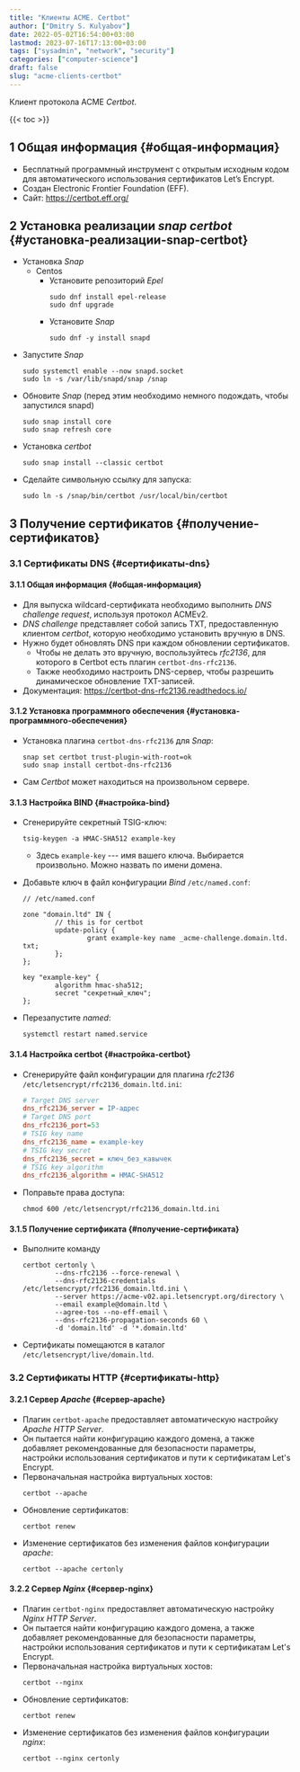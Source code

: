 ```yaml
---
title: "Клиенты ACME. Certbot"
author: ["Dmitry S. Kulyabov"]
date: 2022-05-02T16:54:00+03:00
lastmod: 2023-07-16T17:13:00+03:00
tags: ["sysadmin", "network", "security"]
categories: ["computer-science"]
draft: false
slug: "acme-clients-certbot"
---
```


Клиент протокола ACME _Certbot_.

<!--more-->

{{< toc >}}


## <span class="section-num">1</span> Общая информация {#общая-информация}

-   Бесплатный программный инструмент с открытым исходным кодом для автоматического использования сертификатов Let’s Encrypt.
-   Создан Electronic Frontier Foundation (EFF).
-   Сайт: <https://certbot.eff.org/>


## <span class="section-num">2</span> Установка реализации _snap certbot_ {#установка-реализации-snap-certbot}

-   Установка _Snap_
    -   Centos
        -   Установите репозиторий _Epel_
            ```shell
            sudo dnf install epel-release
            sudo dnf upgrade
            ```
        -   Установите _Snap_
            ```shell
            sudo dnf -y install snapd
            ```
-   Запустите _Snap_
    ```shell
    sudo systemctl enable --now snapd.socket
    sudo ln -s /var/lib/snapd/snap /snap
    ```
-   Обновите _Snap_ (перед этим необходимо немного подождать, чтобы запустился snapd)
    ```shell
    sudo snap install core
    sudo snap refresh core
    ```
-   Установка _certbot_
    ```shell
    sudo snap install --classic certbot
    ```
-   Сделайте символьную ссылку для запуска:
    ```shell
    sudo ln -s /snap/bin/certbot /usr/local/bin/certbot
    ```


## <span class="section-num">3</span> Получение сертификатов {#получение-сертификатов}


### <span class="section-num">3.1</span> Сертификаты DNS {#сертификаты-dns}


#### <span class="section-num">3.1.1</span> Общая информация {#общая-информация}

-   Для выпуска wildcard-сертификата необходимо выполнить _DNS challenge request_, используя протокол ACMEv2.
-   _DNS challenge_ представляет собой запись TXT, предоставленную клиентом _certbot_, которую необходимо установить вручную в DNS.
-   Нужно будет обновлять DNS при каждом обновлении сертификатов.
    -   Чтобы не делать это вручную, воспользуйтесь _rfc2136_, для которого в Certbot есть плагин `certbot-dns-rfc2136`.
    -   Также необходимо настроить DNS-сервер, чтобы разрешить динамическое обновление TXT-записей.
-   Документация: <https://certbot-dns-rfc2136.readthedocs.io/>


#### <span class="section-num">3.1.2</span> Установка программного обеспечения {#установка-программного-обеспечения}

-   Установка плагина `certbot-dns-rfc2136` для _Snap_:
    ```shell
    snap set certbot trust-plugin-with-root=ok
    sudo snap install certbot-dns-rfc2136
    ```
-   Сам _Certbot_ может находиться на произвольном сервере.


#### <span class="section-num">3.1.3</span> Настройка BIND {#настройка-bind}

-   Сгенерируйте секретный TSIG-ключ:
    ```shell
    tsig-keygen -a HMAC-SHA512 example-key
    ```

    -   Здесь `example-key` --- имя вашего ключа. Выбирается произвольно. Можно назвать по имени домена.
-   Добавьте ключ в файл конфигурации _Bind_ `/etc/named.conf`:
    ```conf-unix
    // /etc/named.conf

    zone "domain.ltd" IN {
            // this is for certbot
            update-policy {
                    grant example-key name _acme-challenge.domain.ltd. txt;
            };
    };

    key "example-key" {
            algorithm hmac-sha512;
            secret "секретный_ключ";
    };
    ```
-   Перезапустите _named_:
    ```shell
    systemctl restart named.service
    ```


#### <span class="section-num">3.1.4</span> Настройка certbot {#настройка-certbot}

-   Сгенерируйте файл конфигурации для плагина _rfc2136_ `/etc/letsencrypt/rfc2136_domain.ltd.ini`:
    ```ini
    # Target DNS server
    dns_rfc2136_server = IP-адрес
    # Target DNS port
    dns_rfc2136_port=53
    # TSIG key name
    dns_rfc2136_name = example-key
    # TSIG key secret
    dns_rfc2136_secret = ключ_без_кавычек
    # TSIG key algorithm
    dns_rfc2136_algorithm = HMAC-SHA512
    ```
-   Поправьте права доступа:
    ```shell
    chmod 600 /etc/letsencrypt/rfc2136_domain.ltd.ini
    ```


#### <span class="section-num">3.1.5</span> Получение сертификата {#получение-сертификата}

-   Выполните команду
    ```shell
    certbot certonly \
            --dns-rfc2136 --force-renewal \
            --dns-rfc2136-credentials /etc/letsencrypt/rfc2136_domain.ltd.ini \
            --server https://acme-v02.api.letsencrypt.org/directory \
            --email example@domain.ltd \
            --agree-tos --no-eff-email \
            --dns-rfc2136-propagation-seconds 60 \
            -d 'domain.ltd' -d '*.domain.ltd'
    ```
-   Сертификаты помещаются в каталог `/etc/letsencrypt/live/domain.ltd`.


### <span class="section-num">3.2</span> Сертификаты HTTP {#сертификаты-http}


#### <span class="section-num">3.2.1</span> Сервер _Apache_ {#сервер-apache}

-   Плагин `certbot-apache` предоставляет автоматическую настройку _Apache HTTP Server_.
-   Он пытается найти конфигурацию каждого домена, а также добавляет рекомендованные для безопасности параметры, настройки использования сертификатов и пути к сертификатам Let's Encrypt.
-   Первоначальная настройка виртуальных хостов:
    ```shell
    certbot --apache
    ```
-   Обновление сертификатов:
    ```shell
    certbot renew
    ```
-   Изменение сертификатов без изменения файлов конфигурации _apache_:
    ```shell
    certbot --apache certonly
    ```


#### <span class="section-num">3.2.2</span> Сервер _Nginx_ {#сервер-nginx}

-   Плагин `certbot-nginx` предоставляет автоматическую настройку _Nginx HTTP Server_.
-   Он пытается найти конфигурацию каждого домена, а также добавляет рекомендованные для безопасности параметры, настройки использования сертификатов и пути к сертификатам Let's Encrypt.
-   Первоначальная настройка виртуальных хостов:
    ```shell
    certbot --nginx
    ```
-   Обновление сертификатов:
    ```shell
    certbot renew
    ```
-   Изменение сертификатов без изменения файлов конфигурации _nginx_:
    ```shell
    certbot --nginx certonly
    ```

